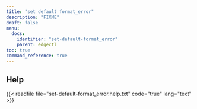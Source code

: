 ```yaml
---
title: "set default format_error"
description: "FIXME"
draft: false
menu:
  docs:
    identifier: "set-default-format_error"
    parent: edgectl
toc: true
command_reference: true
---
```


## Help

{{< readfile file="set-default-format_error.help.txt" code="true" lang="text" >}}
